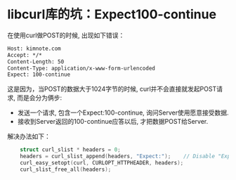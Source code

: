 # libcurl库的坑：Expect100-continue

在使用curl做POST的时候, 出现如下错误：

```txt
Host: kimnote.com
Accept: */*
Content-Length: 50
Content-Type: application/x-www-form-urlencoded
Expect: 100-continue
```

这是因为，当POST的数据大于1024字节的时候, curl并不会直接就发起POST请求, 而是会分为俩步:

* 发送一个请求, 包含一个Expect:100-continue, 询问Server使用愿意接受数据.
* 接收到Server返回的100-continue应答以后, 才把数据POST给Server.

解决办法如下：

```c++
    struct curl_slist * headers = 0;
    headers = curl_slist_append(headers, "Expect:");    // Disable "Expect: 100-continue"
    curl_easy_setopt(curl, CURLOPT_HTTPHEADER, headers);
    curl_slist_free_all(headers);
```
